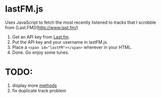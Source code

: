 # lastFM.js
Uses JavaScript to fetch the most recently listened to tracks that I scrobble from [Last.FM])(http://www.last.fm/)

1. Get an API key from [Last.fm](http://www.last.fm/api/account/create).
3. Put the API key and your username in lastFM.js.
4. Place a `<span id="lastFM"></span>` wherever in your HTML.
5. Done. Go enjoy some tunes.

# TODO:
1. display more [methods](http://www.last.fm/api)
2. fix duplicate track problem
